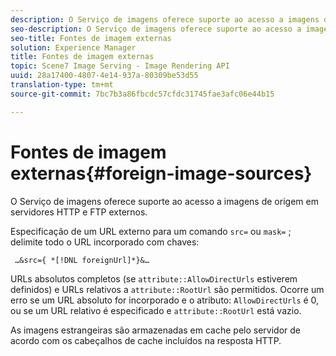 ```yaml
---
description: O Serviço de imagens oferece suporte ao acesso a imagens de origem em servidores HTTP e FTP externos.
seo-description: O Serviço de imagens oferece suporte ao acesso a imagens de origem em servidores HTTP e FTP externos.
seo-title: Fontes de imagem externas
solution: Experience Manager
title: Fontes de imagem externas
topic: Scene7 Image Serving - Image Rendering API
uuid: 28a17400-4807-4e14-937a-80309be53d55
translation-type: tm+mt
source-git-commit: 7bc7b3a86fbcdc57cfdc31745fae3afc06e44b15

---
```



# Fontes de imagem externas{#foreign-image-sources}

O Serviço de imagens oferece suporte ao acesso a imagens de origem em servidores HTTP e FTP externos.

Especificação de um URL externo para um comando `src=` ou `mask=` ; delimite todo o URL incorporado com chaves:

` …&src={ *[!DNL foreignUrl]*}&…`

URLs absolutos completos (se `attribute::AllowDirectUrls` estiverem definidos) e URLs relativos a `attribute::RootUrl` são permitidos. Ocorre um erro se um URL absoluto for incorporado e o atributo: `AllowDirectUrls` é 0, ou se um URL relativo é especificado e `attribute::RootUrl` está vazio.

As imagens estrangeiras são armazenadas em cache pelo servidor de acordo com os cabeçalhos de cache incluídos na resposta HTTP.
